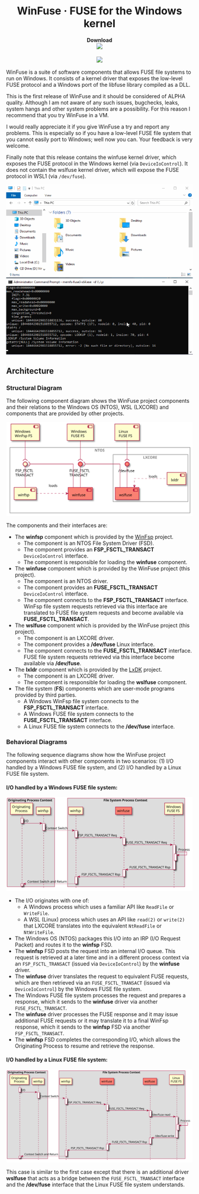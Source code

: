 <h1 align="center">
    WinFuse &middot; FUSE for the Windows kernel
</h1>

<p align="center">
    <b>Download</b><br>
    <a href="https://github.com/billziss-gh/winfsp/releases">
        <img src="https://img.shields.io/github/release/billziss-gh/winfuse/all.svg?label=latest&colorB=e52e4b&style=for-the-badge"/>
    </a>
    <br/>
    <br/>
    <a href="https://ci.appveyor.com/project/billziss-gh/winfuse">
        <img src="https://img.shields.io/appveyor/ci/billziss-gh/winfuse.svg"/>
    </a>
</p>

WinFuse is a suite of software components that allows FUSE file systems to run on Windows. It consists of a kernel driver that exposes the low-level FUSE protocol and a Windows port of the libfuse library compiled as a DLL.

This is the first release of WinFuse and it should be considered of ALPHA quality. Although I am not aware of any such issues, bugchecks, leaks, system hangs and other system problems are a possibility. For this reason I recommend that you try WinFuse in a VM.

I would really appreciate it if you give WinFuse a try and report any problems. This is especially so if you have a low-level FUSE file system that you cannot easily port to Windows; well now you can. Your feedback is very welcome.

Finally note that this release contains the winfuse kernel driver, which exposes the FUSE protocol in the Windows kernel (via `DeviceIoControl`). It does not contain the wslfuse kernel driver, which will expose the FUSE protocol in WSL1 (via `/dev/fuse`).

<p align="center">
    <img src="doc/cap.gif"/>
</p>

## Architecture

### Structural Diagram

The following component diagram shows the WinFuse project components and their relations to the Windows OS (NTOS), WSL (LXCORE) and components that are provided by other projects.

![Component Diagram](doc/component.svg)

The components and their interfaces are:

- The **winfsp** component which is provided by the [WinFsp](https://github.com/billziss-gh/winfsp) project.
    - The component is an NTOS File System Driver (FSD).
    - The component provides an **FSP_FSCTL_TRANSACT** `DeviceIoControl` interface.
    - The component is responsible for loading the **winfuse** component.
- The **winfuse** component which is provided by the WinFuse project (this project).
    - The component is an NTOS driver.
    - The component provides an **FUSE_FSCTL_TRANSACT** `DeviceIoControl` interface.
    - The component connects to the **FSP_FSCTL_TRANSACT** interface. WinFsp file system requests retrieved via this interface are translated to FUSE file system requests and become available via **FUSE_FSCTL_TRANSACT**.
- The **wslfuse** component which is provided by the WinFuse project (this project).
    - The component is an LXCORE driver.
    - The component provides a **/dev/fuse** Linux interface.
    - The component connects to the **FUSE_FSCTL_TRANSACT** interface. FUSE file system requests retrieved via this interface become available via **/dev/fuse**.
- The **lxldr** component which is provided by the [LxDK](https://github.com/billziss-gh/lxdk) project.
    - The component is an LXCORE driver.
    - The component is responsible for loading the **wslfuse** component.
- The file system (**FS**) components which are user-mode programs provided by third parties.
    - A Windows WinFsp file system connects to the **FSP_FSCTL_TRANSACT** interface.
    - A Windows FUSE file system connects to the **FUSE_FSCTL_TRANSACT** interface.
    - A Linux FUSE file system connects to the **/dev/fuse** interface.

### Behavioral Diagrams

The following sequence diagrams show how the WinFuse project components interact with other components in two scenarios: (1) I/O handled by a Windows FUSE file system, and (2) I/O handled by a Linux FUSE file system.

#### I/O handled by a Windows FUSE file system:

![Windows FS Sequence Diagram](doc/winseq.svg)

- The I/O originates with one of:
    - A Windows process which uses a familiar API like `ReadFile` or `WriteFile`.
    - A WSL (Linux) process which uses an API like `read(2)` or `write(2)` that LXCORE translates into the equivalent `NtReadFile` or `NtWriteFile`.
- The Windows OS (NTOS) packages this I/O into an IRP (I/O Request Packet) and routes it to the **winfsp** FSD.
- The **winfsp** FSD posts the request into an internal I/O queue. This request is retrieved at a later time and in a different process context via an `FSP_FSCTL_TRANSACT` (issued via `DeviceIoControl`) by the **winfuse** driver.
- The **winfuse** driver translates the request to equivalent FUSE requests, which are then retrieved via an `FUSE_FSCTL_TRANSACT` (issued via `DeviceIoControl`) by the Windows FUSE file system.
- The Windows FUSE file system processes the request and prepares a response, which it sends to the **winfuse** driver via another `FUSE_FSCTL_TRANSACT`.
- The **winfuse** driver processes the FUSE response and it may issue additional FUSE requests or it may translate it to a final WinFsp response, which it sends to the **winfsp** FSD via another `FSP_FSCTL_TRANSACT`.
- The **winfsp** FSD completes the corresponding I/O, which allows the Originating Process to resume and retrieve the response.

#### I/O handled by a Linux FUSE file system:

![Linux FS Sequence Diagram](doc/wslseq.svg)

This case is similar to the first case except that there is an additional driver **wslfuse** that acts as a bridge between the `FUSE_FSCTL_TRANSACT` interface and the **/dev/fuse** interface that the Linux FUSE file system understands.

